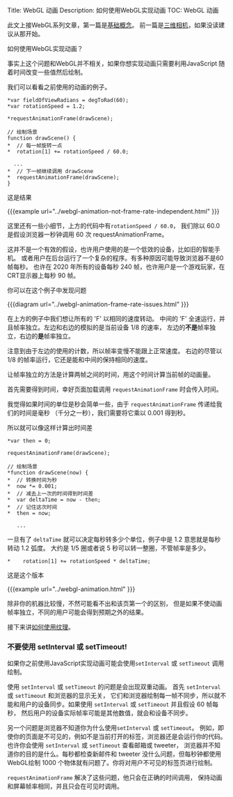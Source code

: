 Title: WebGL 动画
Description: 如何使用WebGL实现动画
TOC: WebGL 动画


此文上接WebGL系列文章，第一篇是<a href="webgl-fundamentals.html">基础概念</a>。
前一篇是<a href="webgl-3d-camera.html">三维相机</a>，如果没读建议从那开始。

如何使用WebGL实现动画？

事实上这个问题和WebGL并不相关，如果你想实现动画只需要利用JavaScript
随着时间改变一些值然后绘制。

我们可以看看之前使用的动画的例子。

    *var fieldOfViewRadians = degToRad(60);
    *var rotationSpeed = 1.2;

    *requestAnimationFrame(drawScene);

    // 绘制场景
    function drawScene() {
    *  // 每一帧旋转一点
    *  rotation[1] += rotationSpeed / 60.0;

      ...
    *  // 下一帧继续调用 drawScene 
    *  requestAnimationFrame(drawScene);
    }

这是结果

{{{example url="../webgl-animation-not-frame-rate-independent.html" }}}

这里还有一些小细节，上方的代码中有`rotationSpeed / 60.0`，
我们除以 60.0 是假设浏览器一秒钟调用 60 次 requestAnimationFrame。

这并不是一个有效的假设，也许用户使用的是一个低效的设备，比如旧的智能手机。
或者用户在后台运行了一个复杂的程序。有多种原因可能导致浏览器不是60帧每秒。
也许在 2020 年所有的设备每秒 240 帧，也许用户是一个游戏玩家，在CRT显示器上每秒 90 帧。

你可以在这个例子中发现问题

{{{diagram url="../webgl-animation-frame-rate-issues.html" }}}

在上方的例子中我们想让所有的 'F' 以相同的速度转动。
中间的 'F' 全速运行，并且帧率独立。左边和右边的模拟的是当前设备 1/8 的速率，
左边的**不是**帧率独立，右边的**是**帧率独立。

注意到由于左边的使用的计数，所以帧率变慢不能跟上正常速度。
右边的尽管以 1/8 的帧率运行，它还是能和中间的保持相同的速度。

让帧率独立的方法是计算两帧之间的时间，用这个时间计算当前帧的动画量。

首先需要得到时间，幸好页面加载调用 `requestAnimationFrame` 时会传入时间。

我觉得如果时间的单位是秒会简单一些，由于 `requestAnimationFrame` 传递给我们的时间是毫秒
（千分之一秒），我们需要将它乘以 0.001 得到秒。

所以就可以像这样计算出时间差

    *var then = 0;

    requestAnimationFrame(drawScene);

    // 绘制场景
    *function drawScene(now) {
    *  // 转换时间为秒
    *  now *= 0.001;
    *  // 减去上一次的时间得到时间差
    *  var deltaTime = now - then;
    *  // 记住这次时间
    *  then = now;

       ...

一旦有了 `deltaTime` 就可以决定每秒转多少个单位，例子中是 1.2 意思就是每秒转动 1.2 弧度。
大约是 1/5 圈或者说 5 秒可以转一整圈，不管帧率是多少。

    *    rotation[1] += rotationSpeed * deltaTime;

这是这个版本

{{{example url="../webgl-animation.html" }}}

除非你的机器比较慢，不然可能看不出和该页第一个的区别，
但是如果不使动画帧率独立，不同的用户可能会得到预期之外的结果。

接下来讲<a href="webgl-3d-textures.html">如何使用纹理</a>。
<div class="webgl_bottombar">
<h3>不要使用 setInterval 或 setTimeout!</h3>
<p>如果你之前使用JavaScript实现动画可能会使用<code>setInterval</code> 或 <code>setTimeout</code>
调用绘制。
</p><p>
使用 <code>setInterval</code> 或 <code>setTimeout</code> 的问题是会出现双重动画。
首先 <code>setInterval</code> 或 <code>setTimeout</code> 和浏览器的显示无关，
它们和浏览器绘制每一帧不同步，所以就不能和用户的设备同步。如果使用
<code>setInterval</code> 或 <code>setTimeout</code> 并且假设 60 帧每秒，
然后用户的设备实际帧率可能是其他数值，就会和设备不同步。
</p><p>
另一个问题是浏览器不知道你为什么使用<code>setInterval</code> 或 <code>setTimeout</code>。
例如，即使你的页面是不可见的，例如不是当前打开的标签，浏览器还是会运行你的代码。
也许你会使用 <code>setInterval</code> 或 <code>setTimeout</code> 查看邮箱或 tweeter，
浏览器并不知道你的目的是什么。每秒都检查新邮件和 tweeter 没什么问题，但每秒钟都使用WebGL绘制 1000
个物体就有问题了。你将对用户不可见的标签页进行绘制。
</p><p>
<code>requestAnimationFrame</code> 解决了这些问题，他只会在正确的时间调用，
保持动画和屏幕帧率相同，并且只会在可见时调用。
</p>
</div>



